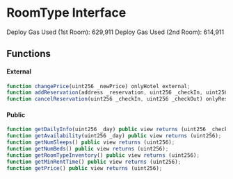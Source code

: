 # RoomType Interface
Deploy Gas Used (1st Room): 629,911
Deploy Gas Used (2nd Room): 614,911

## Functions

#### External
```js
function changePrice(uint256 _newPrice) onlyHotel external;
function addReservation(address _reservation, uint256 _checkIn, uint256 _checkOut) onlyHotel external;
function cancelReservation(uint256 _checkIn, uint256 _checkOut) onlyReservation external;
```

#### Public
```js
function getDailyInfo(uint256 _day) public view returns (uint256 _checkIns, uint256 _checkOuts, uint256 _occupied);
function getAvailability(uint256 _day) public view returns (uint256);
function getNumSleeps() public view returns (uint256);
function getNumBeds() public view returns (uint256);
function getRoomTypeInventory() public view returns (uint256);
function getMinRentTime() public view returns (uint256);
function getPrice() public view returns (uint256);
```
